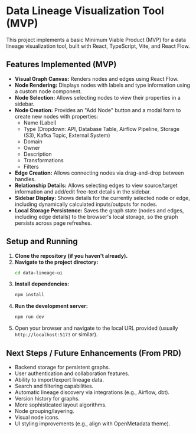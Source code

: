 # Data Lineage Visualization Tool (MVP)

This project implements a basic Minimum Viable Product (MVP) for a data lineage visualization tool, built with React, TypeScript, Vite, and React Flow.

## Features Implemented (MVP)

*   **Visual Graph Canvas:** Renders nodes and edges using React Flow.
*   **Node Rendering:** Displays nodes with labels and type information using a custom node component.
*   **Node Selection:** Allows selecting nodes to view their properties in a sidebar.
*   **Node Creation:** Provides an "Add Node" button and a modal form to create new nodes with properties:
    *   Name (Label)
    *   Type (Dropdown: API, Database Table, Airflow Pipeline, Storage (S3), Kafka Topic, External System)
    *   Domain
    *   Owner
    *   Description
    *   Transformations
    *   Filters
*   **Edge Creation:** Allows connecting nodes via drag-and-drop between handles.
*   **Relationship Details:** Allows selecting edges to view source/target information and add/edit free-text details in the sidebar.
*   **Sidebar Display:** Shows details for the currently selected node or edge, including dynamically calculated inputs/outputs for nodes.
*   **Local Storage Persistence:** Saves the graph state (nodes and edges, including edge details) to the browser's local storage, so the graph persists across page refreshes.

## Setup and Running

1.  **Clone the repository (if you haven't already).**
2.  **Navigate to the project directory:**
    ```bash
    cd data-lineage-ui
    ```
3.  **Install dependencies:**
    ```bash
    npm install
    ```
4.  **Run the development server:**
    ```bash
    npm run dev
    ```
5.  Open your browser and navigate to the local URL provided (usually `http://localhost:5173` or similar).

## Next Steps / Future Enhancements (From PRD)

*   Backend storage for persistent graphs.
*   User authentication and collaboration features.
*   Ability to import/export lineage data.
*   Search and filtering capabilities.
*   Automatic lineage discovery via integrations (e.g., Airflow, dbt).
*   Version history for graphs.
*   More sophisticated layout algorithms.
*   Node grouping/layering.
*   Visual node icons.
*   UI styling improvements (e.g., align with OpenMetadata theme).
